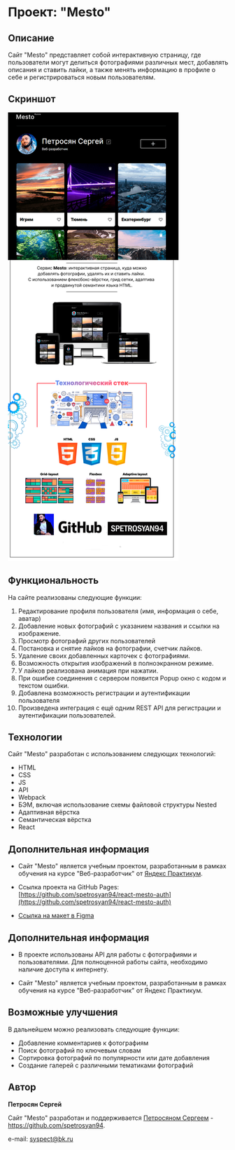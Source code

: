 # Проект: "Mesto"

## Описание

Сайт "Mesto" представляет собой интерактивную страницу, где пользователи могут делиться фотографиями различных мест, добавлять описания и ставить лайки, а также менять информацию в профиле о себе и регистрироваться новым пользователям.

## Скриншот

![Desktop screenshot](./screenshot/mesto-1.jpg)

## Функциональность

На сайте реализованы следующие функции:

1. Редактирование профиля пользователя (имя, информация о себе, аватар)
2. Добавление новых фотографий с указанием названия и ссылки на изображение.
3. Просмотр фотографий других пользователей
4. Постановка и снятие лайков на фотографии, счетчик лайков.
5. Удаление своих добавленных карточек с фотографиями.
6. Возможность открытия изображений в полноэкранном режиме.
7. У лайков реализована анимация при нажатии.
8. При ошибке соединения с сервером появится Popup окно с кодом и текстом ошибки.
9. Добавлена возможность регистрации и аутентификации пользователя
10. Произведена интеграция с ещё одним REST API для регистрации и аутентификации пользователей.

## Технологии

Сайт "Mesto" разработан с использованием следующих технологий:

- HTML
- CSS
- JS
- API
- Webpack
- БЭМ, включая использование схемы файловой структуры Nested
- Адаптивная вёрстка
- Семантическая вёрстка
- React

## Дополнительная информация

- Сайт "Mesto" является учебным проектом, разработанным в рамках обучения на курсе "Веб-разработчик" от [Яндекс Практикум](https://practicum.yandex.ru/).

- Ссылка проекта на GitHub Pages: [https://github.com/spetrosyan94/react-mesto-auth](https://github.com/spetrosyan94/react-mesto-auth)

- [Ссылка на макет в Figma](https://www.figma.com/file/2cn9N9jSkmxD84oJik7xL7/JavaScript.-Sprint-4?type=design&node-id=0-1&mode=design&t=GLKrvOxwA5loCYtx-0)

## Дополнительная информация

- В проекте использованы API для работы с фотографиями и пользователями. Для полноценной работы сайта, необходимо наличие доступа к интернету.

- Сайт "Mesto" является учебным проектом, разработанным в рамках обучения на курсе "Веб-разработчик" от Яндекс Практикум.

## Возможные улучшения

В дальнейшем можно реализовать следующие функции:

- Добавление комментариев к фотографиям
- Поиск фотографий по ключевым словам
- Сортировка фотографий по популярности или дате добавления
- Создание галерей с различными тематиками фотографий

## Автор

**Петросян Сергей**

Сайт "Mesto" разработан и поддерживается [Петросяном Сергеем](https://github.com/spetrosyan94) - https://github.com/spetrosyan94.

e-mail: [syspect@bk.ru](mailto:syspect@bk.ru)
